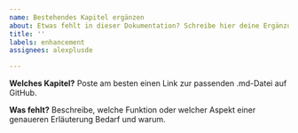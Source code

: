 ```yaml
---
name: Bestehendes Kapitel ergänzen
about: Etwas fehlt in dieser Dokumentation? Schreibe hier deine Ergänzung
title: ''
labels: enhancement
assignees: alexplusde

---
```


**Welches Kapitel?**
Poste am besten einen Link zur passenden .md-Datei auf GitHub.

**Was fehlt?**
Beschreibe, welche Funktion oder welcher Aspekt einer genaueren Erläuterung Bedarf und warum.
